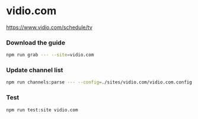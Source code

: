 # vidio.com

https://www.vidio.com/schedule/tv

### Download the guide

```sh
npm run grab --- --site=vidio.com
```

### Update channel list

```sh
npm run channels:parse --- --config=./sites/vidio.com/vidio.com.config.js --output=./sites/vidio.com/vidio.com.channels.xml
```

### Test

```sh
npm run test:site vidio.com
```
